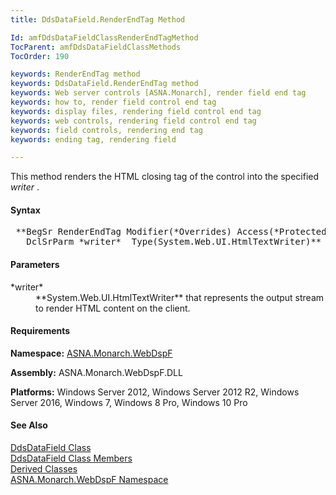 ```yaml
---
title: DdsDataField.RenderEndTag Method

Id: amfDdsDataFieldClassRenderEndTagMethod
TocParent: amfDdsDataFieldClassMethods
TocOrder: 190

keywords: RenderEndTag method
keywords: DdsDataField.RenderEndTag method
keywords: Web server controls [ASNA.Monarch], render field end tag
keywords: how to, render field control end tag
keywords: display files, rendering field control end tag
keywords: web controls, rendering field control end tag
keywords: field controls, rendering end tag
keywords: ending tag, rendering field

---
```


This method renders the HTML closing tag of the control into the specified *writer* .

#### Syntax
<pre class="prettyprint"> **BegSr RenderEndTag Modifier(*Overrides) Access(*Protected ) Type(Void)
   DclSrParm *writer*  Type(System.Web.UI.HtmlTextWriter)** </pre>

#### Parameters
<dl>
        <dt>
 *writer* 
        </dt>
        <dd>
 **System.Web.UI.HtmlTextWriter**  that
        represents the output stream to render HTML content on the
        client.</dd>
</dl>

#### Requirements
**Namespace:** [ASNA.Monarch.WebDspF](amfWebDspFNamespace.html)

**Assembly:** ASNA.Monarch.WebDspF.DLL

**Platforms:** Windows Server 2012, Windows Server 2012 R2, Windows Server 2016, Windows 7, Windows 8 Pro, Windows 10 Pro

#### See Also
[DdsDataField Class](amfDdsDataFieldClass.html) <br /> [ DdsDataField Class Members](amfDdsDataFieldClassMembers.html) <br /> [ Derived Classes](amfDdsDataFieldDerivedClasses.html) <br />[ ASNA.Monarch.WebDspF Namespace](amfWebDspFNamespace.html)
